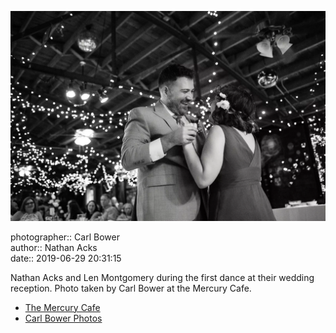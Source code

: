 ![Len Montgomery and Nathan Acks during their "first dance"](assets/2019-06-29-set-4-the-dance-02.webp)

photographer:: Carl Bower  
author:: Nathan Acks  
date:: 2019-06-29 20:31:15

Nathan Acks and Len Montgomery during the first dance at their wedding reception. Photo taken by Carl Bower at the Mercury Cafe.

* [The Mercury Cafe](http://mercurycafe.com)
* [Carl Bower Photos](https://carlbowerphotos.com)
